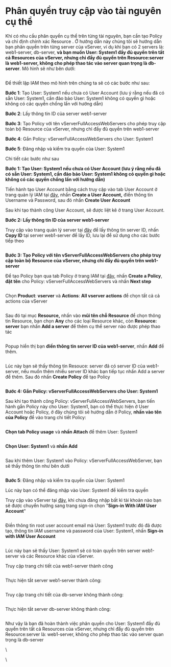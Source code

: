 # Phân quyền truy cập vào tài nguyên cụ thể

Khi có nhu cầu phân quyền cụ thể trên từng tài nguyên, bạn cần tạo Policy và chỉ định chính xác Resource . Ở hướng dẫn này chúng tôi sẽ hướng dẫn bạn phân quyền trên từng server của vServer, ví dụ khi bạn có 2 servers là: web1-server, db-server, **và bạn muốn User: System1 đầy đủ quyền trên tất cả Resources của vServer, nhưng chỉ đầy đủ quyền trên Resource:server là web1-server, không cho phép thao tác vào server quan trọng là db-server**. Mô hình sẽ như bên dưới:

<figure><img src="../../.gitbook/assets/iam-specific-resource.drawio.png" alt=""><figcaption></figcaption></figure>

Để thiết lập IAM theo mô hình trên chúng ta sẽ có các bước như sau:

**Bước 1**: Tạo User: System1 nếu chưa có User Account (lưu ý rằng nếu đã có sẵn User: System1, cần đảo bảo User: System1 không có quyền gì hoặc không có các quyền chồng lấn với hướng dẫn)

**Bước 2**: Lấy thông tin ID của server web1-server

**Bước 3**: Tạo Policy với tên vServerFullAccessWebServers cho phép truy cập toàn bộ Resource của vServer, nhưng chỉ đầy đủ quyền trên web1-server

**Bước 4**: Gắn Policy: vServerFullAccessWebServers cho User: System1

**Bước 5**: Đăng nhập và kiểm tra quyền của User: System1

Chi tiết các bước như sau

**Bước 1: Tạo User: System1 nếu chưa có User Account (lưu ý rằng nếu đã có sẵn User: System1, cần đảo bảo User: System1 không có quyền gì hoặc không có các quyền chồng lấn với hướng dẫn)**

Tiến hành tạo User Account bằng cách truy cập vào tab User Account ở trang quản lý IAM tại [đây](https://hcm-3.console.vngcloud.vn/iam/user-accounts), nhấn **Create a User Account,** điền thông tin Username và Password, sau đó nhấn **Create User Account**

Sau khi tạo thành công User Account, sẽ được liệt kê ở trang User Account.

**Bước 2: Lấy thông tin ID của server web1-server**

Truy cập vào trang quản lý server tại [đây](https://hcm-3.console.vngcloud.vn/vserver/v-server/cloud-server) để lấy thông tin server ID, nhấn **Copy ID** tại server web1-server để lấy ID, lưu lại để sử dụng cho các bước tiếp theo

<figure><img src="../../.gitbook/assets/image2023-7-12_16-25-13.png" alt=""><figcaption></figcaption></figure>

**Bước 3: Tạo Policy với tên vServerFullAccessWebServers cho phép truy cập toàn bộ Resource của vServer, nhưng chỉ đầy đủ quyền trên web1-server**

Để tạo Policy bạn qua tab Policy ở trang IAM tại [đây](https://hcm-3.console.vngcloud.vn/iam/policies), nhấn **Create a Policy**, **đặt tên** cho Policy: vServerFullAccessWebServers và nhấn **Next step**

<figure><img src="../../.gitbook/assets/image2023-7-12_15-22-45.png" alt=""><figcaption></figcaption></figure>

Chọn **Product**: **vserver** và **Actions**: **All vserver actions** để chọn tất cả cả actions của vServer

<figure><img src="../../.gitbook/assets/image2023-7-12_15-24-23.png" alt=""><figcaption></figcaption></figure>

Sau đó tại mục **Resource,** nhấn vào **mũi tên chỗ Resource** để chọn thông tin Resource, bạn chọn **Any** cho các loại Resource khác, còn **Resource: server** bạn nhấn **Add a server** để thêm cụ thể server nào được phép thao tác

<figure><img src="../../.gitbook/assets/image2023-7-12_15-36-37.png" alt=""><figcaption></figcaption></figure>

Popup hiển thị bạn **điền thông tin server ID của web1-server**, nhấn **Add** để thêm.

<figure><img src="../../.gitbook/assets/image2023-7-12_15-37-46.png" alt=""><figcaption></figcaption></figure>

Lúc này bạn sẽ thấy thông tin Resouce: server đã có server ID của web1-server, nếu muốn thêm nhiều server ID khác bạn tiếp tục nhấn Add a server để thêm. Sau đó nhấn **Create Policy** để tạo Policy

<figure><img src="../../.gitbook/assets/image2023-7-12_15-39-6.png" alt=""><figcaption></figcaption></figure>

**Bước 4: Gắn Policy: vServerFullAccessWebServers cho User: System1**

Sau khi tạo thành công Policy: vServerFullAccessWebServers, bạn tiến hành gắn Policy này cho User: System1, bạn có thể thực hiện ở User Account hoặc Policy, ở đây chúng tôi sẽ hướng dẫn ở Policy, **nhấn vào tên của Policy** để vào trang chi tiết Policy:

<figure><img src="../../.gitbook/assets/image2023-7-12_15-46-16.png" alt=""><figcaption></figcaption></figure>

**Chọn tab Policy usage** và **nhấn Attach** để thêm User: System1

<figure><img src="../../.gitbook/assets/image2023-7-12_15-46-46.png" alt=""><figcaption></figcaption></figure>

**Chọn User: System1** và **nhấn Add**

<figure><img src="../../.gitbook/assets/image2023-7-12_15-48-3.png" alt=""><figcaption></figcaption></figure>

Sau khi thêm User: System1 vào Policy: vServerFullAccessWebServer, bạn sẽ thấy thông tin như bên dưới

<figure><img src="../../.gitbook/assets/image2023-7-12_15-49-17.png" alt=""><figcaption></figcaption></figure>

**Bước 5**: Đăng nhập và kiểm tra quyền của User: System1

Lúc này bạn có thể đăng nhập vào User: System1 để kiểm tra quyền

Truy cập vào vServer tại [đây](https://hcm-3.console.vngcloud.vn/vserver/v-server/cloud-server), khi chưa đăng nhập bất kì tài khoản nào bạn sẽ được chuyển hướng sang trang sign-in chọn "**Sign-in With IAM User Account**"

<figure><img src="../../.gitbook/assets/image2023-7-12_13-48-49.png" alt=""><figcaption></figcaption></figure>

Điền thông tin root user account email mà User: System1 trước đó đã được tạo, thông tin IAM username và password của User: System1, nhấn **Sign-in with IAM User Account**

<figure><img src="../../.gitbook/assets/image2023-7-12_15-56-13.png" alt=""><figcaption></figcaption></figure>

Lúc này bạn sẽ thấy User: System1 sẽ có toàn quyền trên server web1-server và các Resource khác của vServer.

Truy cập trang chi tiết của web1-server thành công

<figure><img src="../../.gitbook/assets/image2023-7-12_15-58-35.png" alt=""><figcaption></figcaption></figure>

Thực hiện tắt server web1-server thành công:

<figure><img src="../../.gitbook/assets/image2023-7-12_15-59-35.png" alt=""><figcaption></figcaption></figure>

Truy cập trang chi tiết của db-server không thành công:

<figure><img src="../../.gitbook/assets/image2023-7-12_16-0-35 (1).png" alt=""><figcaption></figcaption></figure>

Thực hiện tắt server db-server không thành công:

<figure><img src="../../.gitbook/assets/image2023-7-12_16-1-28.png" alt=""><figcaption></figcaption></figure>

Như vậy là bạn đã hoàn thành việc phân quyền cho User: System1 đầy đủ quyền trên tất cả Resources của vServer, nhưng chỉ đẩy đủ quyền trên Resource:server là: web1-server, không cho phép thao tác vào server quan trọng là db-server

\


\
